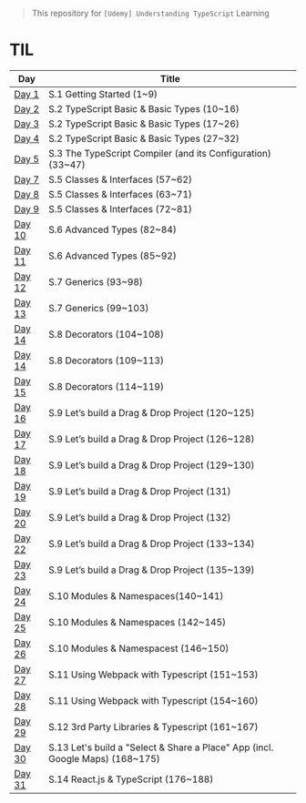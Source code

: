 > This repository for `[Udemy] Understanding TypeScript` Learning

# TIL

| Day                            | Title                                                                         |
| ------------------------------ | ----------------------------------------------------------------------------- |
| [Day 1](./markdown/230410.md)  | S.1 Getting Started (1~9)                                                     |
| [Day 2](./markdown/230411.md)  | S.2 TypeScript Basic & Basic Types (10~16)                                    |
| [Day 3](./markdown/230412.md)  | S.2 TypeScript Basic & Basic Types (17~26)                                    |
| [Day 4](./markdown/230413.md)  | S.2 TypeScript Basic & Basic Types (27~32)                                    |
| [Day 5](./markdown/230414.md)  | S.3 The TypeScript Compiler (and its Configuration) (33~47)                   |
| [Day 7](./markdown/230416.md)  | S.5 Classes & Interfaces (57~62)                                              |
| [Day 8](./markdown/230417.md)  | S.5 Classes & Interfaces (63~71)                                              |
| [Day 9](./markdown/230418.md)  | S.5 Classes & Interfaces (72~81)                                              |
| [Day 10](./markdown/230419.md) | S.6 Advanced Types (82~84)                                                    |
| [Day 11](./markdown/230420.md) | S.6 Advanced Types (85~92)                                                    |
| [Day 12](./markdown/230421.md) | S.7 Generics (93~98)                                                          |
| [Day 13](./markdown/230422.md) | S.7 Generics (99~103)                                                         |
| [Day 14](./markdown/230423.md) | S.8 Decorators (104~108)                                                      |
| [Day 14](./markdown/230424.md) | S.8 Decorators (109~113)                                                      |
| [Day 15](./markdown/230425.md) | S.8 Decorators (114~119)                                                      |
| [Day 16](./markdown/230426.md) | S.9 Let’s build a Drag & Drop Project (120~125)                               |
| [Day 17](./markdown/230427.md) | S.9 Let’s build a Drag & Drop Project (126~128)                               |
| [Day 18](./markdown/230428.md) | S.9 Let’s build a Drag & Drop Project (129~130)                               |
| [Day 19](./markdown/230429.md) | S.9 Let’s build a Drag & Drop Project (131)                                   |
| [Day 20](./markdown/230430.md) | S.9 Let’s build a Drag & Drop Project (132)                                   |
| [Day 22](./markdown/230501.md) | S.9 Let’s build a Drag & Drop Project (133~134)                               |
| [Day 23](./markdown/230502.md) | S.9 Let’s build a Drag & Drop Project (135~139)                               |
| [Day 24](./markdown/230503.md) | S.10 Modules & Namespaces(140~141)                                            |
| [Day 25](./markdown/230504.md) | S.10 Modules & Namespaces (142~145)                                           |
| [Day 26](./markdown/230505.md) | S.10 Modules & Namespacest (146~150)                                          |
| [Day 27](./markdown/230506.md) | S.11 Using Webpack with Typescript (151~153)                                  |
| [Day 28](./markdown/230507.md) | S.11 Using Webpack with Typescript (154~160)                                  |
| [Day 29](./markdown/230508.md) | S.12 3rd Party Libraries & Typescript (161~167)                               |
| [Day 30](./markdown/230509.md) | S.13 Let's build a "Select & Share a Place" App (incl. Google Maps) (168~175) |
| [Day 31](./markdown/230510.md) | S.14 React.js & TypeScript (176~188)                                          |
